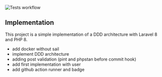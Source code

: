 ![Tests workflow](https://github.com/Jonathanrecly/LaravelDDD/actions/workflows/laravel.yml/badge.svg)

## Implementation

This project is a simple implementation of a DDD architecture with Laravel 8 and PHP 8.

- add docker without sail
- implement DDD architecture
- adding post validation (pint and phpstan before commit hook)
- add first implementation with user
- add github action runner and badge
